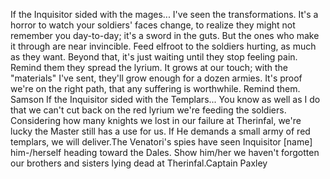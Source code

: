 If the Inquisitor sided with the mages...
I've seen the transformations. It's a horror to watch your soldiers' faces change, to realize they might not remember you day-to-day; it's a sword in the guts. But the ones who make it through are near invincible.
Feed elfroot to the soldiers hurting, as much as they want. Beyond that, it's just waiting until they stop feeling pain. Remind them they spread the lyrium. It grows at our touch; with the "materials" I've sent, they'll grow enough for a dozen armies. It's proof we're on the right path, that any suffering is worthwhile. Remind them.
Samson
If the Inquisitor sided with the Templars...
You know as well as I do that we can't cut back on the red lyrium we're feeding the soldiers. Considering how many knights we lost in our failure at Therinfal, we're lucky the Master still has a use for us. If He demands a small army of red templars, we will deliver.The Venatori's spies have seen Inquisitor [name] him-/herself heading toward the Dales. Show him/her we haven't forgotten our brothers and sisters lying dead at Therinfal.Captain Paxley